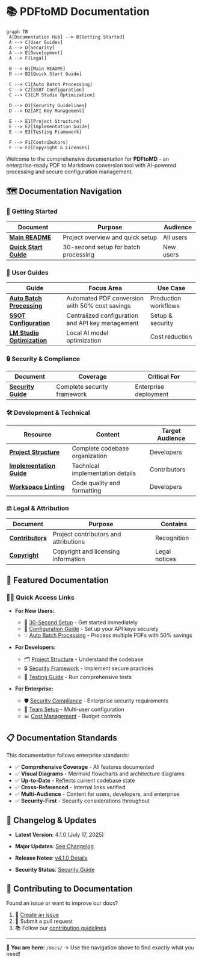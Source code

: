 # 📚 PDFtoMD Documentation

```mermaid
graph TB
 A[Documentation Hub] --> B[Getting Started]
 A --> C[User Guides]
 A --> D[Security]
 A --> E[Development]
 A --> F[Legal]

 B --> B1[Main README]
 B --> B2[Quick Start Guide]

 C --> C1[Auto Batch Processing]
 C --> C2[SSOT Configuration]
 C --> C3[LM Studio Optimization]

 D --> D1[Security Guidelines]
 D --> D2[API Key Management]

 E --> E1[Project Structure]
 E --> E2[Implementation Guide]
 E --> E3[Testing Framework]

 F --> F1[Contributors]
 F --> F2[Copyright & Licenses]
```

Welcome to the comprehensive documentation for **PDFtoMD** - an enterprise-ready PDF to Markdown conversion tool with AI-powered processing and secure configuration management.

## 🗺️ Documentation Navigation

### 🚀 Getting Started

| Document | Purpose | Audience |
|---|---|---|
| [**Main README**](../README.md) | Project overview and quick setup | All users |
| [**Quick Start Guide**](guides/QUICK_START.md) | 30-second setup for batch processing | New users |

### 📖 User Guides

| Guide | Focus Area | Use Case |
|---|---|---|
| [**Auto Batch Processing**](guides/AUTO_BATCH_GUIDE.md) | Automated PDF conversion with 50% cost savings | Production workflows |
| [**SSOT Configuration**](guides/SSOT_GUIDE.md) | Centralized configuration and API key management | Setup & security |
| [**LM Studio Optimization**](guides/LM_Studio_Optimization_Guide.md) | Local AI model optimization | Cost reduction |

### 🔒 Security & Compliance

| Document | Coverage | Critical For |
|---|---|---|
| [**Security Guide**](../.github/SECURITY.md) | Complete security framework | Enterprise deployment |

### 🛠️ Development & Technical

| Resource | Content | Target Audience |
|---|---|---|
| [**Project Structure**](development/PROJECT_STRUCTURE.md) | Complete codebase organization | Developers |
| [**Implementation Guide**](development/IMPLEMENTATION.md) | Technical implementation details | Contributors |
| [**Workspace Linting**](development/WORKSPACE_LINTING.md) | Code quality and formatting | Developers |

### ⚖️ Legal & Attribution

| Document | Purpose | Contains |
|---|---|---|
| [**Contributors**](legal/CONTRIBUTORS.md) | Project contributors and attributions | Recognition |
| [**Copyright**](legal/COPYRIGHT) | Copyright and licensing information | Legal notices |

## 🌟 Featured Documentation

### 🏃‍♂️ Quick Access Links

- **For New Users:**
  - 🚀 [30-Second Setup](guides/QUICK_START.md) - Get started immediately
  - 🔧 [Configuration Guide](guides/SSOT_GUIDE.md) - Set up your API keys securely
  - 💡 [Auto Batch Processing](guides/AUTO_BATCH_GUIDE.md) - Process multiple PDFs with 50% savings

- **For Developers:**
  - 🗂️ [Project Structure](development/PROJECT_STRUCTURE.md) - Understand the codebase
  - 🔒 [Security Framework](../.github/SECURITY.md) - Implement secure practices
  - 🧪 [Testing Guide](../test_comprehensive.py) - Run comprehensive tests

- **For Enterprise:**
  - 🛡️ [Security Compliance](../.github/SECURITY.md) - Enterprise security requirements
  - 👥 [Team Setup](guides/SSOT_GUIDE.md) - Multi-user configuration
  - 📊 [Cost Management](guides/AUTO_BATCH_GUIDE.md) - Budget controls

## 📋 Documentation Standards

This documentation follows enterprise standards:

- ✅ **Comprehensive Coverage** - All features documented
- ✅ **Visual Diagrams** - Mermaid flowcharts and architecture diagrams
- ✅ **Up-to-Date** - Reflects current codebase state
- ✅ **Cross-Referenced** - Internal links verified
- ✅ **Multi-Audience** - Content for users, developers, and enterprise
- ✅ **Security-First** - Security considerations throughout

## 🔄 Changelog & Updates

- **Latest Version**: 4.1.0 (July 17, 2025)
- **Major Updates**: [See Changelog](CHANGELOG.md)
- **Release Notes**: [v4.1.0 Details](../RELEASE_NOTES_v4.1.0.md)

- **Security Status**: [Security Guide](../.github/SECURITY.md)

## 🤝 Contributing to Documentation

Found an issue or want to improve our docs?

1. 📝 [Create an issue](https://github.com/ch0t4nk/PDFtoMD/issues)
2. 🔄 Submit a pull request
3. 📚 Follow our [contribution guidelines](../README.md)

---

**📍 You are here:** `/docs/` → Use the navigation above to find exactly what you need!
